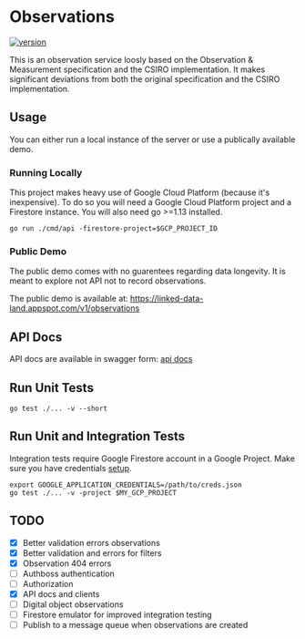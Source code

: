 # Observations

[![version](https://img.shields.io/badge/version-v1.0.0-success)](https://img.shields.io/badge/version-v1.0.0-success)

This is an observation service loosly based on the Observation & Measurement specification and the CSIRO implementation. It makes significant deviations from both the original specification and the CSIRO implementation. 

## Usage

You can either run a local instance of the server or use a publically available demo.

### Running Locally

This project makes heavy use of Google Cloud Platform (because it's inexpensive). To do so you will need a Google Cloud Platform project and a Firestore instance. You will also need go >=1.13 installed.

```console
go run ./cmd/api -firestore-project=$GCP_PROJECT_ID
```

### Public Demo

The public demo comes with no guarentees regarding data longevity. It is meant to explore not API not to record observations.

The public demo is available at: https://linked-data-land.appspot.com/v1/observations

## API Docs

API docs are available in swagger form: [api docs](./swagger.yaml)

## Run Unit Tests

```console
go test ./... -v --short
```

## Run Unit and Integration Tests

Integration tests require Google Firestore account in a Google Project. Make sure you have credentials [setup](https://developers.google.com/accounts/docs/application-default-credentials).

```console
export GOOGLE_APPLICATION_CREDENTIALS=/path/to/creds.json
go test ./... -v -project $MY_GCP_PROJECT
```

## TODO

- [x] Better validation errors observations
- [x] Better validation and errors for filters
- [x] Observation 404 errors
- [ ] Authboss authentication
- [ ] Authorization
- [x] API docs and clients
- [ ] Digital object observations
- [ ] Firestore emulator for improved integration testing
- [ ] Publish to a message queue when observations are created
